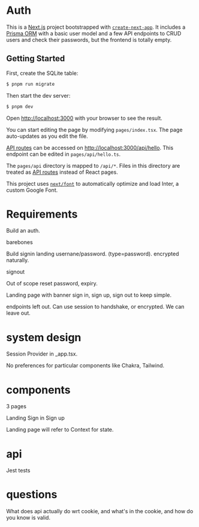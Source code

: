 # Auth

This is a [Next.js](https://nextjs.org/) project bootstrapped with [`create-next-app`](https://github.com/vercel/next.js/tree/canary/packages/create-next-app).
It includes a [Prisma ORM](https://www.prisma.io/) with a basic user model and a few API endpoints to CRUD users and check their passwords, but the frontend is totally empty.

## Getting Started

First, create the SQLite table:

```bash
$ pnpm run migrate
```

Then start the dev server:

```bash
$ pnpm dev
```

Open [http://localhost:3000](http://localhost:3000) with your browser to see the result.

You can start editing the page by modifying `pages/index.tsx`. The page auto-updates as you edit the file.

[API routes](https://nextjs.org/docs/api-routes/introduction) can be accessed on [http://localhost:3000/api/hello](http://localhost:3000/api/hello). This endpoint can be edited in `pages/api/hello.ts`.

The `pages/api` directory is mapped to `/api/*`. Files in this directory are treated as [API routes](https://nextjs.org/docs/api-routes/introduction) instead of React pages.

This project uses [`next/font`](https://nextjs.org/docs/basic-features/font-optimization) to automatically optimize and load Inter, a custom Google Font.

# Requirements

Build an auth.

barebones

Build signin landing usernane/password.
(type=password).
encrypted naturally.

signout

Out of scope reset password, expiry.

Landing page with banner sign in, sign up, sign out to keep simple.

endpoints left out.  Can use session to handshake, or encrypted.  We can leave out.

# system design

Session Provider in _app.tsx.

No preferences for particular components like Chakra, Tailwind.


# components

3 pages

Landing
Sign in
Sign up

Landing page will refer to Context for state.

# api

Jest tests

# questions

What does api actually do wrt cookie, and what's in the cookie, and how do you know is valid.


